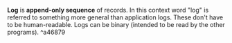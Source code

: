 **Log** is **append-only sequence** of records. In this context word "log" is referred to something more general than application logs. These don't have to be human-readable. Logs can be binary (intended to be read by the other programs). ^a46879